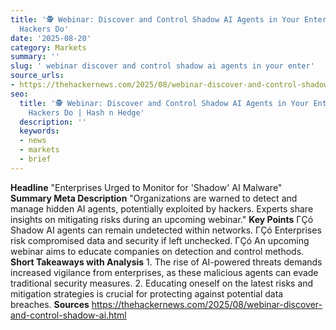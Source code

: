 ```yaml
---
title: '🕵️ Webinar: Discover and Control Shadow AI Agents in Your Enterprise Before
  Hackers Do'
date: '2025-08-20'
category: Markets
summary: ''
slug: ' webinar discover and control shadow ai agents in your enter'
source_urls:
- https://thehackernews.com/2025/08/webinar-discover-and-control-shadow-ai.html
seo:
  title: '🕵️ Webinar: Discover and Control Shadow AI Agents in Your Enterprise Before
    Hackers Do | Hash n Hedge'
  description: ''
  keywords:
  - news
  - markets
  - brief
---
```


**Headline** "Enterprises Urged to Monitor for 'Shadow' AI Malware"  **Summary Meta Description** "Organizations are warned to detect and manage hidden AI agents, potentially exploited by hackers. Experts share insights on mitigating risks during an upcoming webinar."  **Key Points**  ΓÇó Shadow AI agents can remain undetected within networks. ΓÇó Enterprises risk compromised data and security if left unchecked. ΓÇó An upcoming webinar aims to educate companies on detection and control methods.  **Short Takeaways with Analysis**  1. The rise of AI-powered threats demands increased vigilance from enterprises, as these malicious agents can evade traditional security measures. 2. Educating oneself on the latest risks and mitigation strategies is crucial for protecting against potential data breaches.  **Sources** https://thehackernews.com/2025/08/webinar-discover-and-control-shadow-ai.html 
